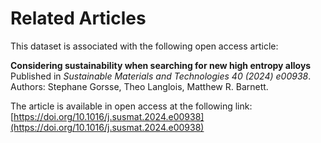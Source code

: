 
# Related Articles

This dataset is associated with the following open access article:

**Considering sustainability when searching for new high entropy alloys**  
Published in *Sustainable Materials and Technologies 40 (2024) e00938*.  
Authors: Stephane Gorsse, Theo Langlois, Matthew R. Barnett. 

The article is available in open access at the following link:  
[https://doi.org/10.1016/j.susmat.2024.e00938](https://doi.org/10.1016/j.susmat.2024.e00938)

